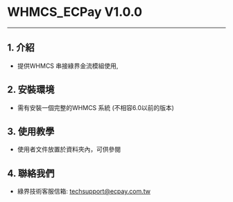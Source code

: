 # WHMCS_ECPay V1.0.0 
---

## 1. 介紹

  - 提供WHMCS 串接綠界金流模組使用, 


## 2. 安裝環境
  - 需有安裝一個完整的WHMCS 系統 (不相容6.0以前的版本)
 

## 3. 使用教學
  - 使用者文件放置於資料夾內，可供參閱


## 4. 聯絡我們
  - 綠界技術客服信箱: techsupport@ecpay.com.tw




[//]: # (These are reference links used in the body of this note and get stripped out when the markdown processor does its job. There is no need to format nicely because it shouldn't be seen. Thanks SO - http://stackoverflow.com/questions/4823468/store-comments-in-markdown-syntax)
